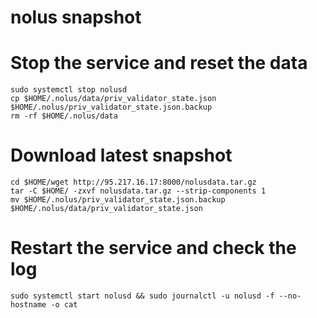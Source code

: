 # nolus snapshot

# Stop the service and reset the data
```
sudo systemctl stop nolusd
cp $HOME/.nolus/data/priv_validator_state.json $HOME/.nolus/priv_validator_state.json.backup
rm -rf $HOME/.nolus/data
```
# Download latest snapshot
```
cd $HOME/wget http://95.217.16.17:8000/nolusdata.tar.gz 
tar -C $HOME/ -zxvf nolusdata.tar.gz --strip-components 1
mv $HOME/.nolus/priv_validator_state.json.backup $HOME/.nolus/data/priv_validator_state.json
```
# Restart the service and check the log
```
sudo systemctl start nolusd && sudo journalctl -u nolusd -f --no-hostname -o cat
```

